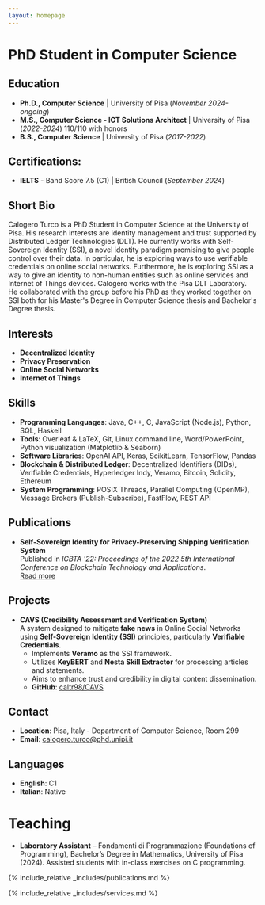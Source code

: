 ```yaml
---
layout: homepage
---
```


# PhD Student in Computer Science  

## Education  
- **Ph.D., Computer Science** | University of Pisa (_November 2024-ongoing_)  
- **M.S., Computer Science - ICT Solutions Architect** | University of Pisa (_2022-2024_) 110/110 with honors  
- **B.S., Computer Science** | University of Pisa (_2017-2022_)  

## Certifications:
- **IELTS** - Band Score 7.5 (C1) | British Council (_September 2024_) 

## Short Bio  
Calogero Turco is a PhD  Student in Computer Science at the University of Pisa. His research interests are identity management and trust supported by Distributed Ledger Technologies (DLT). He currently works with Self-Sovereign Identity (SSI), a novel identity paradigm promising to give people control over their data. In particular, he is exploring ways to use verifiable credentials on online social networks. Furthermore, he is exploring SSI as a way to give an identity to non-human entities such as online services and Internet of Things devices. Calogero works with the Pisa DLT Laboratory. He collaborated with the group before his PhD as they worked together on SSI both for his Master's Degree in Computer Science thesis and Bachelor's Degree thesis.  

## Interests  
- **Decentralized Identity**  
- **Privacy Preservation**  
- **Online Social Networks**  
- **Internet of Things**
  
## Skills  
- **Programming Languages**: Java, C++, C, JavaScript (Node.js), Python, SQL, Haskell  
- **Tools**: Overleaf & LaTeX, Git, Linux command line, Word/PowerPoint, Python visualization (Matplotlib & Seaborn)  
- **Software Libraries**: OpenAI API, Keras, ScikitLearn, TensorFlow, Pandas  
- **Blockchain & Distributed Ledger**: Decentralized Identifiers (DIDs), Verifiable Credentials, Hyperledger Indy, Veramo, Bitcoin, Solidity, Ethereum  
- **System Programming**: POSIX Threads, Parallel Computing (OpenMP), Message Brokers (Publish-Subscribe), FastFlow, REST API  

## Publications  
- **Self-Sovereign Identity for Privacy-Preserving Shipping Verification System**  
  Published in *ICBTA '22: Proceedings of the 2022 5th International Conference on Blockchain Technology and Applications*.  
  [Read more](https://dl.acm.org/doi/abs/10.1145/3581971.3581992)  


## **Projects**  
- **CAVS (Credibility Assessment and Verification System)**  
  A system designed to mitigate **fake news** in Online Social Networks using **Self-Sovereign Identity (SSI)** principles, particularly **Verifiable Credentials**.  
  - Implements **Veramo** as the SSI framework.  
  - Utilizes **KeyBERT** and **Nesta Skill Extractor** for processing articles and statements.  
  - Aims to enhance trust and credibility in digital content dissemination.  
  - **GitHub**: [caltr98/CAVS](https://github.com/caltr98/CAVS)  

## Contact  
- **Location**: Pisa, Italy - Department of Computer Science, Room 299
- **Email**: [calogero.turco@phd.unipi.it](mailto:calogero.turco@phd.unipi.it)


## Languages  
- **English**: C1  
- **Italian**: Native  

# Teaching 
- **Laboratory Assistant** – Fondamenti di Programmazione (Foundations of Programming), Bachelor’s Degree in Mathematics, University of Pisa (2024).
    Assisted students with in-class exercises on C programming.





{% include_relative _includes/publications.md %}

{% include_relative _includes/services.md %}

